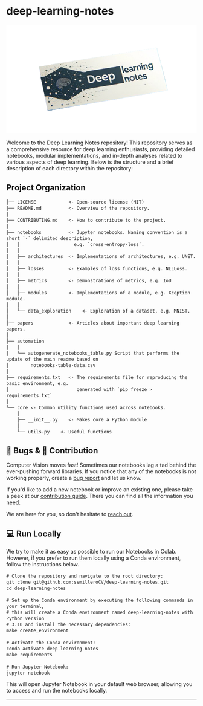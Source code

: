 # deep-learning-notes


<p align="center">
<img src="./static/logo.png" alt="Description of the image" width="1600">
<p align="center">


Welcome to the Deep Learning Notes repository! This repository serves as a comprehensive resource for deep learning enthusiasts, providing detailed notebooks, modular implementations, and in-depth analyses related to various aspects of deep learning. Below is the structure and a brief description of each directory within the repository:

## Project Organization

```
├── LICENSE            <- Open-source license (MIT)
├── README.md          <- Overview of the repository.
│
├── CONTRIBUTING.md    <- How to contribute to the project.
│
├── notebooks          <- Jupyter notebooks. Naming convention is a short `-` delimited description, 
│   │                    e.g. `cross-entropy-loss`.
│   │
│   ├── architectures  <- Implementations of architectures, e.g. UNET.
│   │
│   ├── losses         <- Examples of loss functions, e.g. NLLLoss.
│   │
│   ├── metrics        <- Demonstrations of metrics, e.g. IoU
│   │
│   ├── modules        <- Implementations of a module, e.g. Xception module.
│   │
│   └── data_exploration    <- Exploration of a dataset, e.g. MNIST.
│ 
├── papers             <- Articles about important deep learning papers.
│
├── automation 
│   │
│   └── autogenerate_notebooks_table.py Script that performs the update of the main readme based on
│        notebooks-table-data.csv    
│
├── requirements.txt   <- The requirements file for reproducing the basic environment, e.g.
│                         generated with `pip freeze > requirements.txt`
│
└── core <- Common utility functions used across notebooks.
    │
    ├── __init__.py    <- Makes core a Python module
    │
    └── utils.py    <- Useful functions
```

## 🐞 Bugs & 🦸 Contribution

Computer Vision moves fast! Sometimes our notebooks lag a tad behind the ever-pushing forward libraries. If you notice that any of the notebooks is not working properly, create a [bug report](https://github.com/semilleroCV/deep-learning-notes/issues/new?assignees=&labels=bug%2Ctriage&projects=&template=bug-report.yml) and let us know.

If you'd like to add a new notebook or improve an existing one, please take a peek at our [contribution guide](https://github.com/semilleroCV/deep-learning-notes/blob/main/CONTRIBUTING.md). There you can find all the information you need.

We are here for you, so don't hesitate to [reach out](https://discord.gg/MkCpdsHZzJ).

## 💻 Run Locally

We try to make it as easy as possible to run our Notebooks in Colab. However, if you prefer to run them locally using a Conda environment, follow the instructions below.

```console
# Clone the repository and navigate to the root directory:
git clone git@github.com:semilleroCV/deep-learning-notes.git
cd deep-learning-notes

# Set up the Conda environment by executing the following commands in your terminal, 
# this will create a Conda environment named deep-learning-notes with Python version
# 3.10 and install the necessary dependencies:
make create_environment

# Activate the Conda environment:
conda activate deep-learning-notes
make requirements

# Run Jupyter Notebook:
jupyter notebook
```

This will open Jupyter Notebook in your default web browser, allowing you to access and run the notebooks locally.

--------

